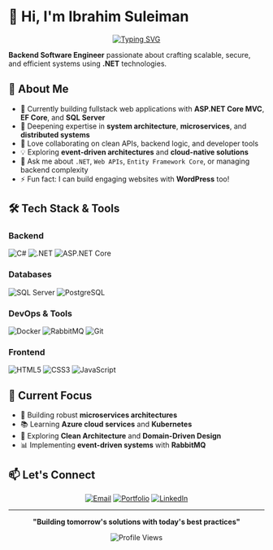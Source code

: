 # 👋 Hi, I'm Ibrahim Suleiman

<div align="center">

[![Typing SVG](https://readme-typing-svg.herokuapp.com?font=Fira+Code&pause=1000&color=2E8B57&center=true&vCenter=true&width=435&lines=Backend+Software+Engineer;.NET+Developer;System+Architecture+Enthusiast;Building+Scalable+Solutions)](https://git.io/typing-svg)

</div>

**Backend Software Engineer** passionate about crafting scalable, secure, and efficient systems using **.NET** technologies.

## 🚀 About Me

- 🔭 Currently building fullstack web applications with **ASP.NET Core MVC**, **EF Core**, and **SQL Server**
- 🌱 Deepening expertise in **system architecture**, **microservices**, and **distributed systems**
- 👯 Love collaborating on clean APIs, backend logic, and developer tools
- 💡 Exploring **event-driven architectures** and **cloud-native solutions**
- 💬 Ask me about `.NET`, `Web APIs`, `Entity Framework Core`, or managing backend complexity
- ⚡ Fun fact: I can build engaging websites with **WordPress** too!

## 🛠️ Tech Stack & Tools

### Backend
![C#](https://img.shields.io/badge/-C%23-239120?style=for-the-badge&logo=c-sharp&logoColor=white)
![.NET](https://img.shields.io/badge/-.NET-512BD4?style=for-the-badge&logo=dotnet&logoColor=white)
![ASP.NET Core](https://img.shields.io/badge/-ASP.NET%20Core-512BD4?style=for-the-badge&logo=dotnet&logoColor=white)

### Databases
![SQL Server](https://img.shields.io/badge/-SQL%20Server-CC2927?style=for-the-badge&logo=microsoft-sql-server&logoColor=white)
![PostgreSQL](https://img.shields.io/badge/-PostgreSQL-4169E1?style=for-the-badge&logo=postgresql&logoColor=white)

### DevOps & Tools
![Docker](https://img.shields.io/badge/-Docker-2496ED?style=for-the-badge&logo=docker&logoColor=white)
![RabbitMQ](https://img.shields.io/badge/-RabbitMQ-FF6600?style=for-the-badge&logo=rabbitmq&logoColor=white)
![Git](https://img.shields.io/badge/-Git-F05032?style=for-the-badge&logo=git&logoColor=white)

### Frontend
![HTML5](https://img.shields.io/badge/-HTML5-E34F26?style=for-the-badge&logo=html5&logoColor=white)
![CSS3](https://img.shields.io/badge/-CSS3-1572B6?style=for-the-badge&logo=css3&logoColor=white)
![JavaScript](https://img.shields.io/badge/-JavaScript-F7DF1E?style=for-the-badge&logo=javascript&logoColor=black)


## 🎯 Current Focus

- 🔧 Building robust **microservices architectures**
- 📚 Learning **Azure cloud services** and **Kubernetes**
- 🚀 Exploring **Clean Architecture** and **Domain-Driven Design**
- 📊 Implementing **event-driven systems** with **RabbitMQ**

## 📫 Let's Connect

<div align="center">

[![Email](https://img.shields.io/badge/-Email-D14836?style=for-the-badge&logo=gmail&logoColor=white)](mailto:ebeeraheem@gmail.com)
[![Portfolio](https://img.shields.io/badge/-Portfolio-000000?style=for-the-badge&logo=safari&logoColor=white)](https://ebeesule.netlify.app)
[![LinkedIn](https://img.shields.io/badge/-LinkedIn-0077B5?style=for-the-badge&logo=linkedin&logoColor=white)](https://linkedin.com/in/ebeesule)

</div>

---

<div align="center">

**"Building tomorrow's solutions with today's best practices"**

![Profile Views](https://komarev.com/ghpvc/?username=ebeeraheem&color=blueviolet&style=for-the-badge)

</div>
